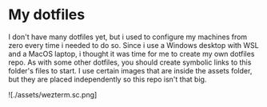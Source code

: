 # My dotfiles

I don't have many dotfiles yet, but i used to configure my machines from zero every time i needed to do so. Since i use a Windows desktop with WSL and a MacOS laptop, i thought it was time for me to create my own dotfiles repo. 
As with some other dotfiles, you should create symbolic links to this folder's files to start.
I use certain images that are inside the assets folder, but they are placed independently so this repo isn't that big.

![./assets/wezterm.sc.png]
